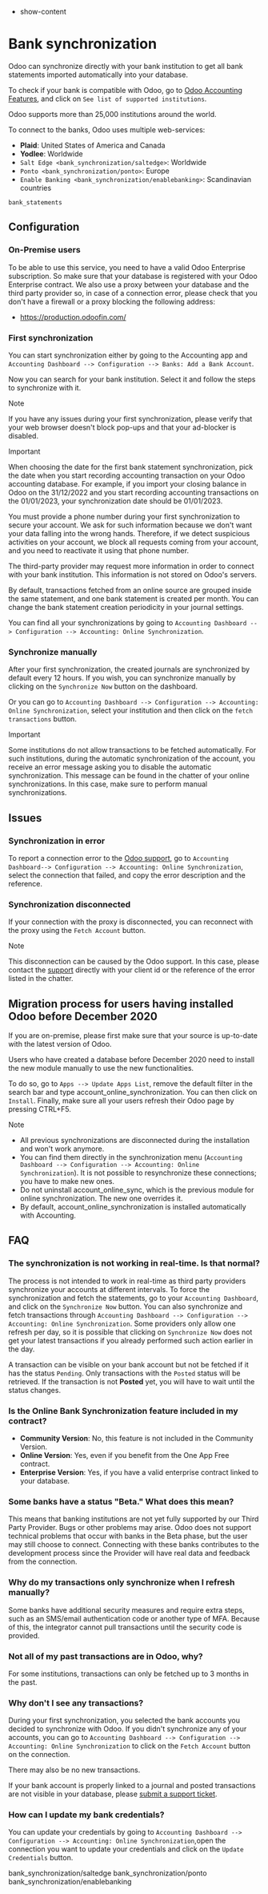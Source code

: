   - show-content

# Bank synchronization

Odoo can synchronize directly with your bank institution to get all bank
statements imported automatically into your database.

To check if your bank is compatible with Odoo, go to [Odoo Accounting
Features](https://www.odoo.com/page/accounting-features), and click on
`See list of supported institutions`.

Odoo supports more than 25,000 institutions around the world.

To connect to the banks, Odoo uses multiple web-services:

  - **Plaid**: United States of America and Canada
  - **Yodlee**: Worldwide
  - `Salt Edge <bank_synchronization/saltedge>`: Worldwide
  - `Ponto <bank_synchronization/ponto>`: Europe
  - `Enable Banking <bank_synchronization/enablebanking>`: Scandinavian
    countries

<div class="seealso">

`bank_statements`

</div>

## Configuration

### On-Premise users

To be able to use this service, you need to have a valid Odoo Enterprise
subscription. So make sure that your database is registered with your
Odoo Enterprise contract. We also use a proxy between your database and
the third party provider so, in case of a connection error, please check
that you don't have a firewall or a proxy blocking the following
address:

  - <https://production.odoofin.com/>

### First synchronization

You can start synchronization either by going to the Accounting app and
`Accounting Dashboard --> Configuration --> Banks: Add a Bank Account`.

Now you can search for your bank institution. Select it and follow the
steps to synchronize with it.

<div class="note">

<div class="title">

Note

</div>

If you have any issues during your first synchronization, please verify
that your web browser doesn't block pop-ups and that your ad-blocker is
disabled.

</div>

<div class="important">

<div class="title">

Important

</div>

When choosing the date for the first bank statement synchronization,
pick the date when you start recording accounting transaction on your
Odoo accounting database. For example, if you import your closing
balance in Odoo on the 31/12/2022 and you start recording accounting
transactions on the 01/01/2023, your synchronization date should be
01/01/2023.

</div>

You must provide a phone number during your first synchronization to
secure your account. We ask for such information because we don't want
your data falling into the wrong hands. Therefore, if we detect
suspicious activities on your account, we block all requests coming from
your account, and you need to reactivate it using that phone number.

The third-party provider may request more information in order to
connect with your bank institution. This information is not stored on
Odoo's servers.

By default, transactions fetched from an online source are grouped
inside the same statement, and one bank statement is created per month.
You can change the bank statement creation periodicity in your journal
settings.

You can find all your synchronizations by going to `Accounting Dashboard
-->
Configuration --> Accounting: Online Synchronization`.

### Synchronize manually

After your first synchronization, the created journals are synchronized
by default every 12 hours. If you wish, you can synchronize manually by
clicking on the `Synchronize Now` button on the dashboard.

Or you can go to `Accounting Dashboard --> Configuration -->
Accounting: Online Synchronization`, select your institution and then
click on the `fetch transactions` button.

<div class="important">

<div class="title">

Important

</div>

Some institutions do not allow transactions to be fetched automatically.
For such institutions, during the automatic synchronization of the
account, you receive an error message asking you to disable the
automatic synchronization. This message can be found in the chatter of
your online synchronizations. In this case, make sure to perform manual
synchronizations.

</div>

## Issues

### Synchronization in error

To report a connection error to the [Odoo
support](https://www.odoo.com/help), go to `Accounting Dashboard-->
Configuration --> Accounting: Online Synchronization`, select the
connection that failed, and copy the error description and the
reference.

### Synchronization disconnected

If your connection with the proxy is disconnected, you can reconnect
with the proxy using the `Fetch Account` button.

<div class="note">

<div class="title">

Note

</div>

This disconnection can be caused by the Odoo support. In this case,
please contact the [support](https://www.odoo.com/help) directly with
your client id or the reference of the error listed in the chatter.

</div>

## Migration process for users having installed Odoo before December 2020

If you are on-premise, please first make sure that your source is
up-to-date with the latest version of Odoo.

Users who have created a database before December 2020 need to install
the new module manually to use the new functionalities.

To do so, go to `Apps --> Update Apps List`, remove the default filter
in the search bar and type
<span class="title-ref">account\_online\_synchronization</span>. You can
then click on `Install`. Finally, make sure all your users refresh their
Odoo page by pressing CTRL+F5.

<div class="note">

<div class="title">

Note

</div>

  - All previous synchronizations are disconnected during the
    installation and won't work anymore.
  - You can find them directly in the synchronization menu (`Accounting
    Dashboard --> Configuration -->
    Accounting: Online Synchronization`). It is not possible to
    resynchronize these connections; you have to make new ones.
  - Do not uninstall
    <span class="title-ref">account\_online\_sync</span>, which is the
    previous module for online synchronization. The new one overrides
    it.
  - By default,
    <span class="title-ref">account\_online\_synchronization</span> is
    installed automatically with Accounting.

</div>

## FAQ

### The synchronization is not working in real-time. Is that normal?

The process is not intended to work in real-time as third party
providers synchronize your accounts at different intervals. To force the
synchronization and fetch the statements, go to your `Accounting
Dashboard`, and click on the `Synchronize Now` button. You can also
synchronize and fetch transactions through `Accounting Dashboard -->
Configuration --> Accounting: Online Synchronization`. Some providers
only allow one refresh per day, so it is possible that clicking on
`Synchronize Now` does not get your latest transactions if you already
performed such action earlier in the day.

A transaction can be visible on your bank account but not be fetched if
it has the status `Pending`. Only transactions with the `Posted` status
will be retrieved. If the transaction is not **Posted** yet, you will
have to wait until the status changes.

### Is the Online Bank Synchronization feature included in my contract?

  - **Community Version**: No, this feature is not included in the
    Community Version.
  - **Online Version**: Yes, even if you benefit from the One App Free
    contract.
  - **Enterprise Version**: Yes, if you have a valid enterprise contract
    linked to your database.

### Some banks have a status "Beta." What does this mean?

This means that banking institutions are not yet fully supported by our
Third Party Provider. Bugs or other problems may arise. Odoo does not
support technical problems that occur with banks in the Beta phase, but
the user may still choose to connect. Connecting with these banks
contributes to the development process since the Provider will have real
data and feedback from the connection.

### Why do my transactions only synchronize when I refresh manually?

Some banks have additional security measures and require extra steps,
such as an SMS/email authentication code or another type of MFA. Because
of this, the integrator cannot pull transactions until the security code
is provided.

### Not all of my past transactions are in Odoo, why?

For some institutions, transactions can only be fetched up to 3 months
in the past.

### Why don't I see any transactions?

During your first synchronization, you selected the bank accounts you
decided to synchronize with Odoo. If you didn't synchronize any of your
accounts, you can go to `Accounting Dashboard --> Configuration -->
Accounting: Online Synchronization` to click on the `Fetch Account`
button on the connection.

There may also be no new transactions.

If your bank account is properly linked to a journal and posted
transactions are not visible in your database, please [submit a support
ticket](https://www.odoo.com/help).

### How can I update my bank credentials?

You can update your credentials by going to `Accounting Dashboard -->
Configuration --> Accounting: Online Synchronization`,open the
connection you want to update your credentials and click on the `Update
Credentials` button.

<div class="toctree" data-titlesonly="">

bank\_synchronization/saltedge bank\_synchronization/ponto
bank\_synchronization/enablebanking

</div>

